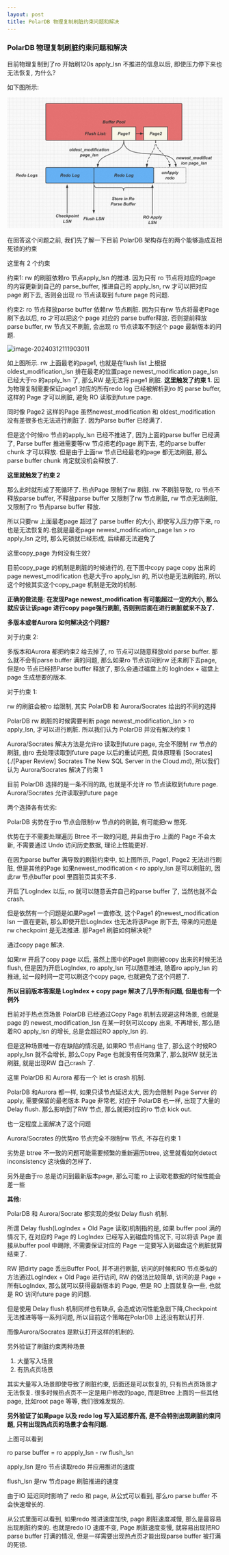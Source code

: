```yaml
---
layout: post
title: PolarDB 物理复制刷脏约束问题和解决
---
```

### PolarDB 物理复制刷脏约束问题和解决



目前物理复制到了ro 开始刷120s apply_lsn 不推进的信息以后, 即使压力停下来也无法恢复, 为什么?

如下图所示:

![image-20230410025547807](https://raw.githubusercontent.com/baotiao/bb/main/uPic/image-20230410025547807.png)



在回答这个问题之前, 我们先了解一下目前 PolarDB 架构存在的两个能够造成互相死锁的约束

这里有 2 个约束

约束1: rw 的刷脏依赖ro 节点apply_lsn 的推进. 因为只有 ro 节点将对应的page 的内容更新到自己的 parse_buffer, 推进自己的 apply_lsn, rw 才可以把对应 page 刷下去, 否则会出现 ro 节点读取到 future page 的问题.

约束2: ro 节点释放parse buffer 依赖rw 节点刷脏. 因为只有rw 节点将最老Page 刷下去以后, ro 才可以把这个 page 对应的 parse buffer释放. 否则提前释放 parse buffer, rw 节点又不刷脏, 会出现 ro 节点读取不到这个 page 最新版本的问题.

![image-20240312111903011](https://raw.githubusercontent.com/baotiao/bb/main/uPic/image-20240312111903011.png)

如上图所示. rw 上面最老的page1, 也就是在flush list 上根据 oldest_modification_lsn 排在最老的位置page newest_modification page_lsn 已经大于ro 的apply_lsn 了, 那么RW 是无法将 page1 刷脏. **这里触发了约束 1.** 因为物理复制需要保证page1 对应的所有redo log 已经被解析到ro 的 parse buffer, 这样的 Page 才可以刷脏, 避免 RO 读取到future page.



同时像 Page2 这样的Page 虽然newest_modification 和 oldest_modification 没有差很多也无法进行刷脏了. 因为Parse buffer 已经满了.

 

但是这个时候ro 节点的apply_lsn 已经不推进了, 因为上面的parse buffer 已经满了, Parse buffer 推进需要等rw 节点把老的page 刷下去, 老的parse buffer chunk 才可以释放. 但是由于上面rw 节点已经最老的page 都无法刷脏, 那么parse buffer chunk 肯定就没机会释放了.

**这里就触发了约束 2**

那么此时就形成了死循环了. 热点Page 限制了rw 刷脏. rw 不刷脏导致, ro 节点不释放parse buffer, 不释放parse buffer 又限制了rw 节点刷脏, rw 节点无法刷脏, 又限制了ro 节点parse buffer 释放.



所以只要rw 上面最老page 超过了 parse buffer 的大小, 即使写入压力停下来, ro 也是无法恢复的.也就是最老page newest_modification_page lsn > ro apply_lsn 之时, 那么死锁就已经形成, 后续都无法避免了



这里copy_page 为何没有生效?

目前copy_page 的机制是刷脏的时候进行的, 在下图中copy page copy 出来的page newest_modification 也是大于ro apply_lsn 的, 所以也是无法刷脏的, 所以这个时候其实这个copy_page 机制是无效的机制.

**正确的做法是: 在发现Page newest_modification 有可能超过一定的大小, 那么就应该让该page 进行copy page强行刷脏, 否则到后面在进行刷脏就来不及了.**





**多版本或者Aurora 如何解决这个问题?**

对于约束 2:

多版本和Aurora 都把约束2 给去掉了, ro 节点可以随意释放old parse buffer. 那么就不会有parse buffer 满的问题, 那么如果ro 节点访问到rw 还未刷下去page, 但是ro 节点已经把Parse buffer 释放了, 那么会通过磁盘上的 logIndex + 磁盘上page 生成想要的版本.



对于约束 1:

rw 的刷脏会被ro 给限制, 其实 PolarDB 和 Aurora/Socrates 给出的不同的选择

PolarDB rw 刷脏的时候需要判断 page newest_modification_lsn > ro apply_lsn, 才可以进行刷脏. 所以我们认为 PolarDB 并没有解决约束 1

Aurora/Socrates 解决方法是允许ro 读取到future page, 完全不限制 rw 节点的刷脏, 由ro 去处理读取到future page 以后的重试问题, 具体原理看 [Socrates](./[Paper Review] Socrates The New SQL Server in the Cloud.md), 所以我们认为 Aurora/Socrates 解决了约束 1



目前 PolarDB 选择的是一条不同的路, 也就是不允许 ro 节点读取到future page. Aurora/Socrates 允许读取到future page

两个选择各有优劣:

PolarDB 劣势在于ro 节点会限制rw 节点的的刷脏, 有可能把rw 憋死.

优势在于不需要处理遍历 Btree 不一致的问题, 并且由于ro 上面的 Page 不会太新, 不需要通过 Undo 访问历史数据, 理论上性能更好.



在因为parse buffer 满导致的刷脏约束中, 如上图所示, Page1, Page2 无法进行刷脏, 但是其他的Page 如果newest_modification < ro apply_lsn 是可以刷脏的, 因此rw 节点buffer pool 里面脏页其实不多.

开启了LogIndex 以后, ro 就可以随意丢弃自己的parse buffer 了, 当然也就不会crash.

但是依然有一个问题是如果Page1 一直修改, 这个Page1 的newest_modification lsn 一直在更新, 那么即使开启LogIndex 也无法将该Page 刷下去, 带来的问题是rw checkpoint 是无法推进. 那Page1 刷脏如何解决呢?

通过copy page 解决.

如果rw 开启了copy page 以后, 虽然上图中的Page1 刚刚被copy 出来的时候无法flush, 但是因为开启LogIndex, ro apply_lsn 可以随意推进, 随着ro apply_lsn 的推进, 过一段时间一定可以刷这个copy page, 也就避免了这个问题了.

**所以目前版本答案是 LogIndex + copy page 解决了几乎所有问题, 但是也有一个例外**

目前对于热点页场景 PolarDB 已经通过Copy Page 机制去规避这种场景, 也就是page 的 newest_modification_lsn 在某一时刻可以copy 出来, 不再增长, 那么随着RO apply_lsn 的增长, 总是会超过RO apply_lsn 的.

但是这种场景唯一存在缺陷的情况是, 如果RO 节点Hang 住了, 那么这个时候RO apply_lsn 就不会增长, 那么Copy Page 也就没有任何效果了, 那么就RW 就无法刷脏, 就是出现RW 自己crash 了.

这里 PolarDB 和 Aurora 都有一个 let is crash 机制.

PolarDB 和Aurora 都一样, 如果只读节点延迟太大, 因为会限制 Page Server 的apply, 需要保留的最老版本 Page 非常老, 对应于 PolarDB 也一样, 出现了大量的 Delay flush. 那么影响到了RW 节点, 那么就把对应的ro 节点 kick out.

也一定程度上面解决了这个问题



Aurora/Socrates 的优势ro 节点完全不限制rw 节点, 不存在约束 1

劣势是 btree 不一致的问题可能需要频繁的重新遍历btree, 这里就看如何detect inconsistency 这块做的怎样了.

另外是由于ro 总是访问到最新版本page, 那么可能 ro 上读取老数据的时候性能会差一些



**其他:**

PolarDB 和 Aurora/Socrate 都实现的类似 Delay flush 机制.

所谓 Delay flush(LogIndex + Old Page 读取)机制指的是, 如果 buffer pool 满的情况下, 在对应的 Page 的 LogIndex 已经写入到磁盘的情况下, 可以将该 Page 直接从buffer pool 中踢除,  不需要保证对应的 Page 一定要写入到磁盘这个刷脏就算结束了.

RW 把dirty page 丢出Buffer Pool, 并不进行刷脏, 访问的时候和RO 节点类似的方法通过LogIndex + Old Page 进行访问, RW 的做法比较简单, 访问的是 Page + 所有LogIndex, 那么就可以获得最新版本的 Page, 但是 RO 上面就复杂一些, 也就是 RO 访问future page 的问题.

但是使用 Delay flush 机制同样也有缺点, 会造成访问性能急剧下降,Checkpoint 无法推进等等一系列问题, 所以目前这个策略在PolarDB 上还没有默认打开.

而像Aurora/Socrates 是默认打开这样的机制的.







另外验证了刷脏约束两种场景

1. 大量写入场景
2. 有热点页场景

其实大量写入场景即使导致了刷脏约束, 后面还是可以恢复的, 只有热点页场景才无法恢复. 很多时候热点页不一定是用户修改的page, 而是Btree 上面的一些其他page, 比如root page 等等, 我们很难发现的.



**另外验证了如果page 以及 redo log 写入延迟都升高, 是不会特别出现刷脏约束问题, 只有出现热点页的场景才会有问题.**

上图可以看到

ro parse buffer = ro appply_lsn - rw flush_lsn

apply_lsn 是ro 节点读取redo 并应用推进的速度

flush_lsn 是rw 节点page 刷脏推进的速度

由于IO 延迟同时影响了 redo 和 page, 从公式可以看到, 那么ro parse buffer 不会快速增长的.

从公式里面可以看到, 如果redo 推进速度加快, page 刷脏速度减慢, 那么是最容易出现刷脏约束的. 也就是redo IO 速度不变, Page 刷脏速度变慢, 就容易出现把RO parse buffer 打满的情况, 但是一样需要出现热点页才能出现parse buffer 被打满的死锁.

